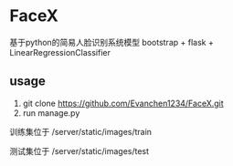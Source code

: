 # FaceX

基于python的简易人脸识别系统模型
bootstrap + flask + LinearRegressionClassifier

## usage
1. git clone https://github.com/Evanchen1234/FaceX.git
2. run manage.py

训练集位于 /server/static/images/train 


测试集位于 /server/static/images/test


